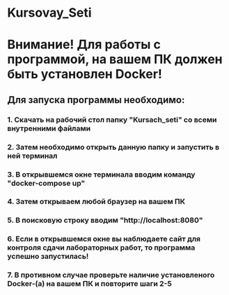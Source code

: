 # Kursovay_Seti
# Внимание! Для работы с программой, на вашем ПК должен быть установлен Docker! #


## Для запуска программы необходимо: ##

### 1. Скачать на рабочий стол папку "Kursach_seti" со всеми внутренними файлами ###

### 2. Затем необходимо открыть данную папку и запустить в ней терминал ###

### 3. В открывшемся окне терминала вводим команду "docker-compose up" ###

### 4. Затем открываем любой браузер на вашем ПК ###

### 5. В поисковую строку вводим "http://localhost:8080" ###

### 6. Если в открывшемся окне вы наблюдаете сайт для контроля сдачи лабораторных работ, то программа успешно запустилась! ###

### 7. В противном случае проверьте наличие установленого Docker-(а) на вашем ПК и повторите шаги 2-5 ###
